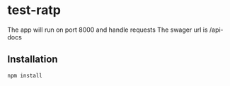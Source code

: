 # test-ratp

The app will run on port 8000 and handle requests
The swager url is /api-docs

## Installation

```sh
npm install
```
